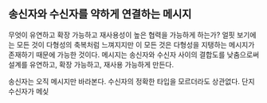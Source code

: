 ## 송신자와 수신자를 약하게 연결하는 메시지
무엇이 유연하고 확장 가능하고 재사용성이 높은 협력을 가능하게 하는가? 얼핏 보기에는 모든 것이 다형성의 축복처럼 느껴지지만 이 모든 것은 다형성을 지탱하는 메시지가 존재하기 때문에 가능한 것이다. 메시지는 송신자와 수신자 사이의 결합도를 낮춤으로써 설계를 유연하고, 확장 가능하고, 재사용 가능하게 만든다.

송신자는 오직 메시지만 바라본다. 수신자의 정확한 타입을 모르더라도 상관없다. 단지 수신자가 메싲